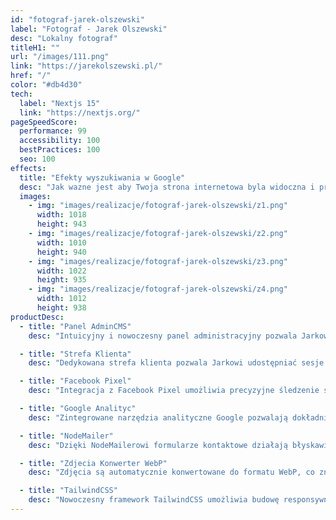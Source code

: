 ```yaml
---
id: "fotograf-jarek-olszewski"
label: "Fotograf - Jarek Olszewski"
desc: "Lokalny fotograf"
titleH1: ""
url: "/images/111.png"
link: "https://jarekolszewski.pl/"
href: "/"
color: "#db4d30"
tech:
  label: "Nextjs 15"
  link: "https://nextjs.org/"
pageSpeedScore:
  performance: 99
  accessibility: 100
  bestPractices: 100
  seo: 100
effects:
  title: "Efekty wyszukiwania w Google"
  desc: "Jak wazne jest aby Twoja strona internetowa byla widoczna i przyciagała organiczny ruch z wyszukiwarek"
  images:
    - img: "images/realizacje/fotograf-jarek-olszewski/z1.png"
      width: 1018
      height: 943
    - img: "images/realizacje/fotograf-jarek-olszewski/z2.png"
      width: 1010
      height: 940
    - img: "images/realizacje/fotograf-jarek-olszewski/z3.png"
      width: 1022
      height: 935
    - img: "images/realizacje/fotograf-jarek-olszewski/z4.png"
      width: 1012
      height: 938
productDesc:
  - title: "Panel AdminCMS"
    desc: "Intuicyjny i nowoczesny panel administracyjny pozwala Jarkowi w prosty sposób edytować treści na stronie – bez potrzeby znajomości kodu. Dzięki temu oszczędza czas i może w pełni skupić się na swojej pasji – fotografii. Panel umożliwia zarządzanie zdjęciami, treściami SEO, ofertą oraz blogiem, co przekłada się na lepszą widoczność w Google."

  - title: "Strefa Klienta"
    desc: "Dedykowana strefa klienta pozwala Jarkowi udostępniać sesje zdjęciowe online, w bezpieczny i elegancki sposób. Klienci mogą wygodnie przeglądać, pobierać lub zamawiać odbitki – wszystko z poziomu przeglądarki. To profesjonalne doświadczenie przekłada się na większe zadowolenie klientów i polecenia."

  - title: "Facebook Pixel"
    desc: "Integracja z Facebook Pixel umożliwia precyzyjne śledzenie skuteczności kampanii reklamowych. Dzięki temu Jarek może docierać do potencjalnych klientów, którzy odwiedzili jego stronę, a także tworzyć skuteczne kampanie remarketingowe i zwiększać liczbę rezerwacji sesji."

  - title: "Google Analityc"
    desc: "Zintegrowane narzędzia analityczne Google pozwalają dokładnie śledzić ruch na stronie, sprawdzać, które podstrony przyciągają największe zainteresowanie i podejmować trafne decyzje marketingowe. Jarek może w ten sposób optymalizować swoją ofertę i lepiej odpowiadać na potrzeby odwiedzających."

  - title: "NodeMailer"
    desc: "Dzięki NodeMailerowi formularze kontaktowe działają błyskawicznie i niezawodnie – wiadomości trafiają bezpośrednio na skrzynkę Jarka. To gwarantuje szybki kontakt z klientem i profesjonalną obsługę zapytań, co ma kluczowe znaczenie w branży usługowej."

  - title: "Zdjecia Konwerter WebP"
    desc: "Zdjęcia są automatycznie konwertowane do formatu WebP, co znacząco zmniejsza ich wagę bez utraty jakości. Strona ładuje się szybciej, co wpływa na lepsze pozycje w Google, wyższy współczynnik konwersji i lepsze doświadczenie użytkownika – szczególnie na urządzeniach mobilnych."

  - title: "TailwindCSS"
    desc: "Nowoczesny framework TailwindCSS umożliwia budowę responsywnego, lekkiego i estetycznego interfejsu strony. Dzięki niemu witryna Jarka wygląda profesjonalnie na każdym urządzeniu, co zwiększa zaufanie odwiedzających i zachęca do kontaktu."
---
```

